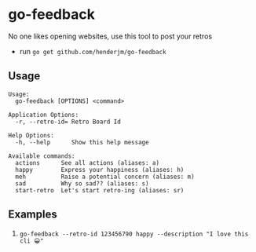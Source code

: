 # go-feedback
No one likes opening websites, use this tool to post your retros

* run `go get github.com/henderjm/go-feedback`

## Usage
```
Usage:
  go-feedback [OPTIONS] <command>

Application Options:
  -r, --retro-id= Retro Board Id

Help Options:
  -h, --help      Show this help message

Available commands:
  actions      See all actions (aliases: a)
  happy        Express your happiness (aliases: h)
  meh          Raise a potential concern (aliases: m)
  sad          Why so sad?? (aliases: s)
  start-retro  Let's start retro-ing (aliases: sr)
```

## Examples
1. `go-feedback --retro-id 123456790 happy --description "I love this cli 😀"`
